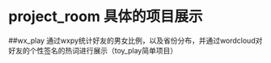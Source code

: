 # project_room 具体的项目展示

##wx_play 通过wxpy统计好友的男女比例，以及省份分布，并通过wordcloud对好友的个性签名的热词进行展示（toy_play简单项目）

